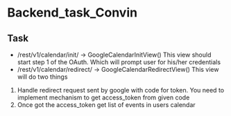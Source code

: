 # Backend_task_Convin
## Task
- /rest/v1/calendar/init/ -> GoogleCalendarInitView()
This view should start step 1 of the OAuth. Which will prompt user for
his/her credentials
- /rest/v1/calendar/redirect/ -> GoogleCalendarRedirectView()
This view will do two things
1. Handle redirect request sent by google with code for token. You
need to implement mechanism to get access_token from given
code
2. Once got the access_token get list of events in users calendar
